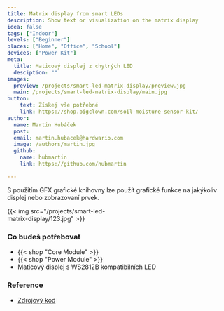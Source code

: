 ```yaml
---
title: Matrix display from smart LEDs
description: Show text or visualization on the matrix display
idea: false
tags: ["Indoor"]
levels: ["Beginner"]
places: ["Home", "Office", "School"]
devices: ["Power Kit"]
meta:
  title: Maticový displej z chytrých LED
  desciption: ""
images:
  preview: /projects/smart-led-matrix-display/preview.jpg
  main: /projects/smart-led-matrix-display/main.jpg
button:
    text: Získej vše potřebné
    link: https://shop.bigclown.com/soil-moisture-sensor-kit/
author:
  name: Martin Hubáček
  post:
  email: martin.hubacek@hardwario.com
  image: /authors/martin.jpg
  github:
    name: hubmartin
    link: https://github.com/hubmartin

---
```


S použitím GFX grafické knihovny lze použít grafické funkce na jakýkoliv displej nebo zobrazovaní prvek.

<div style="width:50%">
{{< img src="/projects/smart-led-matrix-display/123.jpg" >}}
</div>

### Co budeš potřebovat

* {{< shop "Core Module" >}}
* {{< shop "Power Module" >}}
* Maticový displej s WS2812B kompatibilních LED

### Reference

* [Zdrojový kód](https://github.com/hubmartin/bcf-grid-eye-display)
